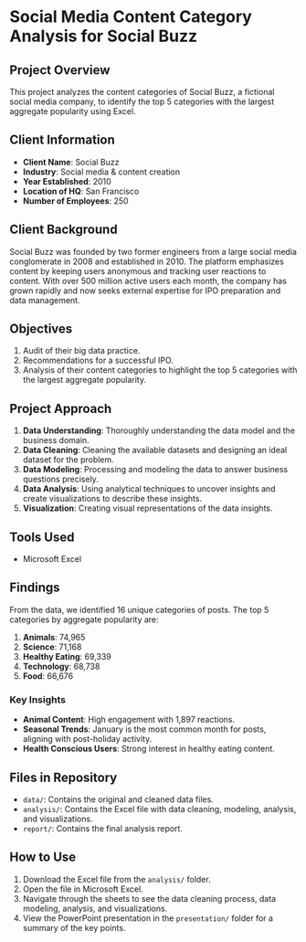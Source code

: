 # Social Media Content Category Analysis for Social Buzz

## Project Overview
This project analyzes the content categories of Social Buzz, a fictional social media company, to identify the top 5 categories with the largest aggregate popularity using Excel.

## Client Information
- **Client Name**: Social Buzz
- **Industry**: Social media & content creation
- **Year Established**: 2010
- **Location of HQ**: San Francisco
- **Number of Employees**: 250

## Client Background
Social Buzz was founded by two former engineers from a large social media conglomerate in 2008 and established in 2010. The platform emphasizes content by keeping users anonymous and tracking user reactions to content. With over 500 million active users each month, the company has grown rapidly and now seeks external expertise for IPO preparation and data management.

## Objectives
1. Audit of their big data practice.
2. Recommendations for a successful IPO.
3. Analysis of their content categories to highlight the top 5 categories with the largest aggregate popularity.

## Project Approach
1. **Data Understanding**: Thoroughly understanding the data model and the business domain.
2. **Data Cleaning**: Cleaning the available datasets and designing an ideal dataset for the problem.
3. **Data Modeling**: Processing and modeling the data to answer business questions precisely.
4. **Data Analysis**: Using analytical techniques to uncover insights and create visualizations to describe these insights.
5. **Visualization**: Creating visual representations of the data insights.

## Tools Used
- Microsoft Excel

## Findings
From the data, we identified 16 unique categories of posts. The top 5 categories by aggregate popularity are:
1. **Animals**: 74,965
2. **Science**: 71,168
3. **Healthy Eating**: 69,339
4. **Technology**: 68,738
5. **Food**: 66,676

### Key Insights
- **Animal Content**: High engagement with 1,897 reactions.
- **Seasonal Trends**: January is the most common month for posts, aligning with post-holiday activity.
- **Health Conscious Users**: Strong interest in healthy eating content.

## Files in Repository
- `data/`: Contains the original and cleaned data files.
- `analysis/`: Contains the Excel file with data cleaning, modeling, analysis, and visualizations.
- `report/`: Contains the final analysis report.

## How to Use
1. Download the Excel file from the `analysis/` folder.
2. Open the file in Microsoft Excel.
3. Navigate through the sheets to see the data cleaning process, data modeling, analysis, and visualizations.
4. View the PowerPoint presentation in the `presentation/` folder for a summary of the key points.
